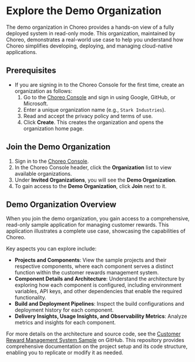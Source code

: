 # Explore the Demo Organization

The demo organization in Choreo provides a hands-on view of a fully deployed system in read-only mode. This organization, maintained by Choreo, demonstrates a real-world use case to help you understand how Choreo simplifies developing, deploying, and managing cloud-native applications.

## Prerequisites

- If you are signing in to the Choreo Console for the first time, create an organization as follows:  
    1. Go to the [Choreo Console](https://console.choreo.dev/) and sign in using Google, GitHub, or Microsoft.  
    2. Enter a unique organization name (e.g., `Stark Industries`).  
    3. Read and accept the privacy policy and terms of use. 
    4. Click **Create**. This creates the organization and opens the organization home page.

## Join the Demo Organization

1. Sign in to the [Choreo Console](https://console.choreo.dev/).
2. In the Choreo Console header, click the **Organization** list to view available organizations.  
3. Under **Invited Organizations**, you will see the **Demo Organization**.  
4. To gain access to the **Demo Organization**, click **Join** next to it.

## Demo Organization Overview

When you join the demo organization, you gain access to a comprehensive, read-only sample application for managing customer rewards. This application illustrates a complete use case, showcasing the capabilities of Choreo.

Key aspects you can explore include:

- **Projects and Components**: View the sample projects and their respective components, where each component serves a distinct function within the customer rewards management system.
- **Component Details and Architecture**: Understand the architecture by exploring how each component is configured, including environment variables, API keys, and other dependencies that enable the required functionality.
- **Build and Deployment Pipelines**: Inspect the build configurations and deployment history for each component.
- **Delivery Insights, Usage Insights, and Observability Metrics**: Analyze metrics and insights for each component.

For more details on the architecture and source code, see the [Customer Reward Management System Sample](https://github.com/wso2/choreo-samples/tree/main/customer-reward-management#readme) on GitHub. This repository provides comprehensive documentation on the project setup and its code structure, enabling you to replicate or modify it as needed.